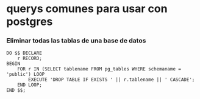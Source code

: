 # querys comunes para usar con postgres

### Eliminar todas las tablas de una base de datos

```postgresql
DO $$ DECLARE
    r RECORD;
BEGIN
    FOR r IN (SELECT tablename FROM pg_tables WHERE schemaname = 'public') LOOP
        EXECUTE 'DROP TABLE IF EXISTS ' || r.tablename || ' CASCADE';
    END LOOP;
END $$;
```
